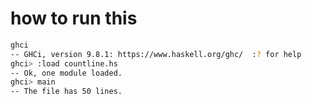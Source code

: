 # how to run this

```bash
ghci
-- GHCi, version 9.8.1: https://www.haskell.org/ghc/  :? for help
ghci> :load countline.hs
-- Ok, one module loaded.
ghci> main
-- The file has 50 lines.
```
